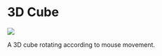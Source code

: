 # 3D Cube
<img src="https://github.com/michaelkolesidis/3d-cube/blob/main/3d-cube-screenshot.png">

A 3D cube rotating according to mouse movement. 

